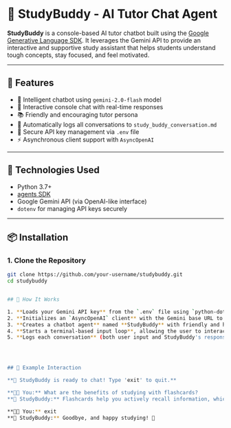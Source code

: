 # 🤖 StudyBuddy - AI Tutor Chat Agent

**StudyBuddy** is a console-based AI tutor chatbot built using the [Google Generative Language SDK](https://github.com/google/generative-ai-docs). It leverages the Gemini API to provide an interactive and supportive study assistant that helps students understand tough concepts, stay focused, and feel motivated.

---

## 🚀 Features

- 🧠 Intelligent chatbot using `gemini-2.0-flash` model
- 💬 Interactive console chat with real-time responses
- 📚 Friendly and encouraging tutor persona
- 📝 Automatically logs all conversations to `study_buddy_conversation.md`
- 🔐 Secure API key management via `.env` file
- ⚡ Asynchronous client support with `AsyncOpenAI`

---

## 🧰 Technologies Used

- Python 3.7+
- [agents SDK](https://github.com/google/agents-sdk)
- Google Gemini API (via OpenAI-like interface)
- `dotenv` for managing API keys securely

---

## 📦 Installation

### 1. Clone the Repository

```bash
git clone https://github.com/your-username/studybuddy.git
cd studybuddy


## 🧠 How It Works

1. **Loads your Gemini API key** from the `.env` file using `python-dotenv`.
2. **Initializes an `AsyncOpenAI` client** with the Gemini base URL to communicate with the Gemini model.
3. **Creates a chatbot agent** named **StudyBuddy** with friendly and helpful tutor-like instructions.
4. **Starts a terminal-based input loop**, allowing the user to interact with StudyBuddy in real time.
5. **Logs each conversation** (both user input and StudyBuddy's response) to a markdown file named `study_buddy_conversation.md` for easy review and tracking.




## 💬 Example Interaction

**🤖 StudyBuddy is ready to chat! Type 'exit' to quit.**

**👨‍🎓 You:** What are the benefits of studying with flashcards?  
**🤖 StudyBuddy:** Flashcards help you actively recall information, which strengthens memory. They're also great for spaced repetition!

**👨‍🎓 You:** exit  
**🤖 StudyBuddy:** Goodbye, and happy studying! 👋

